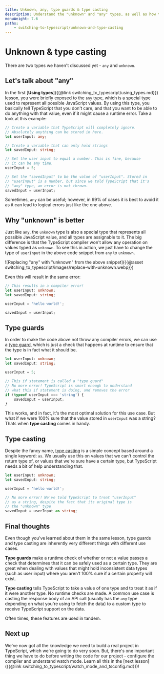 ```yaml
---
title: Unknown, any, type guards & type casting
description: Understand the "unknown" and "any" types, as well as how to use type guards to make your code safer and type casting to avoid common TypeScript compiler errors.
menuWeight: 7.6
paths:
    - switching-to-typescript/unknown-and-type-casting
---
```


# [](#unknown-and-type-casting) Unknown & type casting

There are two types we haven't discussed yet - `any` and `unknown`.

## [](#the-any-type) Let's talk about "any"

In the first [**Using types**]({{@link switching_to_typescript/using_types.md}}) lesson, you were briefly exposed to the `any` type, which is a special type used to represent all possible JavaScript values. By using this type, you basically tell TypeScript that you don't care, and that you want to be able to do anything with that value, even if it might cause a runtime error. Take a look at this example:

```TypeScript
// Create a variable that TypeScript will completely ignore.
// Absolutely anything can be stored in here.
let userInput: any;

// Create a variable that can only hold strings
let savedInput: string;

// Set the user input to equal a number. This is fine, because
// it can be any time.
userInput = 5;

// Set the "savedInput" to be the value of "userInput". Stored in
// "userInput" is a number, but since we told TypeScript that it's
// "any" type, an error is not thrown.
savedInput = userInput;
```

Sometimes, `any` can be useful; however, in 99% of cases it is best to avoid it as it can lead to logical errors just like the one above.

## [](#the-unknown-type) Why "unknown" is better

Just like `any`, the `unknown` type is also a special type that represents all possible JavaScript value, and all types are assignable to it. The big difference is that the TypeScript compiler won't allow any operation on values typed as `unknown`. To see this in action, we just have to change the type of `userInput` in the above code snippet from `any` to `unknown`.

![Replacing "any" with "unknown" from the above snippet]({{@asset switching_to_typescript/images/replace-with-unknown.webp}})

Even this will result in the same error:

```TypeScript
// This results in a compiler error!
let userInput: unknown;
let savedInput: string;

userInput = 'hello world!';

savedInput = userInput;
```

## [](#type-guards) Type guards

In order to make the code above not throw any compiler errors, we can use a [type guard](https://www.typescriptlang.org/docs/handbook/advanced-types.html), which is just a check that happens at runtime to ensure that the type is in fact what it should be.

```TypeScript
let userInput: unknown;
let savedInput: string;

userInput = 5;

// This if statement is called a "type guard"
// No more error! TypeScript is smart enough to understand
// what this if statement is doing, and removes the error
if (typeof userInput === 'string') {
    savedInput = userInput;
}
```

This works, and in fact, it's the most optimal solution for this use case. But what if we were 100% sure that the value stored in `userInput` was a string? Thats when **type casting** comes in handy.

## [](#type-casting) Type casting

Despite the fancy name, [type casting](https://www.typescripttutorial.net/typescript-tutorial/type-casting/) is a simple concept based around a single keyword: `as`. We usually use this on values that we can't control the return type of, or values that we're sure have a certain type, but TypeScript needs a bit of help understanding that.

```TypeScript
let userInput: unknown;
let savedInput: string;

userInput = 'hello world!';

// No more error! We've told TypeScript to treat "userInput"
// as a string, despite the fact that its original type is
// the "unknown" type
savedInput = userInput as string;
```

## [](#final-thoughts) Final thoughts

Even though you've learned about them in the same lesson, type guards and type casting are inherently very different things with different use cases.

**Type guards** make a runtime check of whether or not a value passes a check that determines that it can be safely used as a certain type. They are great when dealing with values that might hold inconsistent data types (such as user input) where you aren't 100% sure if a certain property will exist.

**Type casting** tells TypeScript to take a value of one type and to treat it as if it were another type. No runtime checks are made. A common use case is casting the response body of an API call (usually has the `any` type depending on what you're using to fetch the data) to a custom type to receive TypeScript support on the data.

Often times, these features are used in tandem.

## [](#next) Next up

We've now got all the knowledge we need to build a real project in TypeScript, which we're going to do very soon. But, there's one important thing we have to do before writing the code for our project - configure the compiler and understand watch mode. Learn all this in the [next lesson]({{@link switching_to_typescript/watch_mode_and_tsconfig.md}})!

